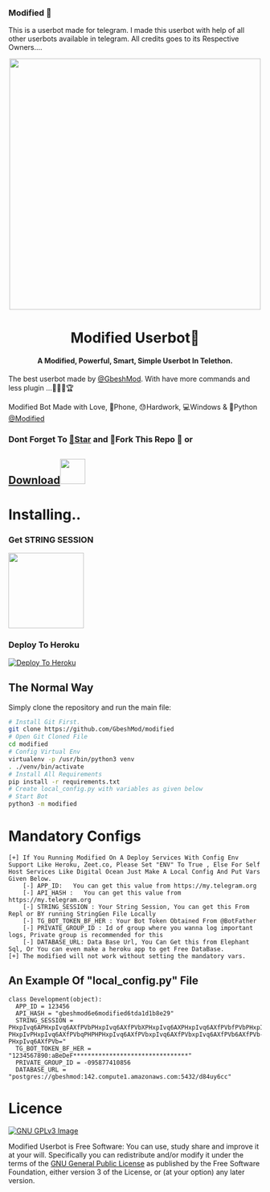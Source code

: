 ### Modified 🤖
This is a userbot made for telegram. I made this userbot with help of all other userbots available in telegram. All credits goes to its Respective Owners....

<p align="center"><a href="https://t.me/Gbesh_bot"><img src="https://telegra.ph/file/66b907a1ccd4ca09f6177.jpg" width="500"></a></p> 
<h1 align="center"><b>Modified Userbot🤖 </b></h1>
<h4 align="center">A Modified, Powerful, Smart, Simple Userbot In Telethon.</h4>

The best userbot made by  [@GbeshMod](https://t.me/Gbesh_bot). With have more commands and less plugin ...🎉🎊✨🏆

Modified  Bot Made with Love, 📱Phone, 😓Hardwork, 💻Windows & 🐍Python [@Modified](https://t.me/Modi) 



### Dont Forget To [🌟Star](https://github.com/GbeshMod/modified/fork) and 🍴Fork This Repo 📂 or 

## [Download](https://github.com/GbeshMod/modified/archive/main.zip)<a href="https://github.com/GbeshMod/modified/archive/main.zip"><img src="https://cdn.dribbble.com/users/151595/screenshots/3517495/icon_downloading.gif" width="50"></a>


# Installing..
### Get STRING SESSION 
<p align="left"><a href="https://repl.it/@gbeshmod/modified#main.py"><img src="https://repl.it/badge/github/GbeshMod/modified" width="150"></a></p> 

### Deploy To Heroku 
[![Deploy To Heroku](https://www.herokucdn.com/deploy/button.svg)](https://heroku.com/deploy?template=https://github.com/GbeshMod/modified)


## The Normal Way

Simply clone the repository and run the main file:
```sh
# Install Git First.
git clone https://github.com/GbeshMod/modified
# Open Git Cloned File
cd modified
# Config Virtual Env
virtualenv -p /usr/bin/python3 venv
. ./venv/bin/activate
# Install All Requirements 
pip install -r requirements.txt
# Create local_config.py with variables as given below
# Start Bot 
python3 -m modified
```



# Mandatory Configs
```
[+] If You Running Modified On A Deploy Services With Config Env Support Like Heroku, Zeet.co, Please Set "ENV" To True , Else For Self Host Services Like Digital Ocean Just Make A Local Config And Put Vars Given Below.
    [-] APP_ID:   You can get this value from https://my.telegram.org
    [-] API_HASH :   You can get this value from https://my.telegram.org
    [-] STRING_SESSION : Your String Session, You can get this From Repl or BY running StringGen File Locally
    [-] TG_BOT_TOKEN_BF_HER : Your Bot Token Obtained From @BotFather 
    [-] PRIVATE_GROUP_ID : Id of group where you wanna log important logs, Private group is recommended for this
    [-] DATABASE_URL: Data Base Url, You Can Get this from Elephant Sql, Or You can even make a heroku app to get Free DataBase. 
[+] The modified will not work without setting the mandatory vars.
```


## An Example Of "local_config.py" File
```
class Development(object):
  APP_ID = 123456
  API_HASH = "gbeshmod6e6modified6tda1d1b8e29"
  STRING_SESSION = PHxpIvq6APHxpIvq6AXfPVbPHxpIvq6AXfPVbXPHxpIvq6AXPHxpIvq6AXfPVbfPVbPHxpIvq6AXfPVbPHPHxpIvq6AXfPVbxpIvq6AXfPHxpIvq6AXfPVbPHxpIvq6AXfPVbPPHxpIvq6AXfPVbVPHxpIvq6AXfPVbbPHxpIvq6AXfPVbfPVbA-PHxpIvPHxpIvq6AXfPVbqPHPHPHxpIvq6AXfPVbxpIvq6AXfPVbxpIvq6AXfPVb6AXfPVb-PHxpIvq6AXfPVb="
  TG_BOT_TOKEN_BF_HER = "1234567890:aBeDeF********************************"
  PRIVATE_GROUP_ID = -095877410856
  DATABASE_URL = "postgres://gbeshmod:142.compute1.amazonaws.com:5432/d84uy6cc"
```

# Licence
[![GNU GPLv3 Image](https://www.gnu.org/graphics/gplv3-127x51.png)](http://www.gnu.org/licenses/gpl-3.0.en.html)  

Modified Userbot is Free Software: You can use, study share and improve it at your
will. Specifically you can redistribute and/or modify it under the terms of the
[GNU General Public License](https://www.gnu.org/licenses/gpl.html) as
published by the Free Software Foundation, either version 3 of the License, or
(at your option) any later version. 

